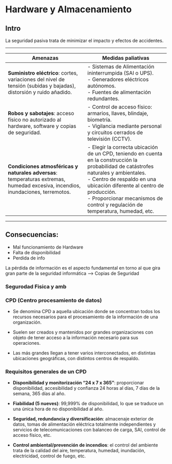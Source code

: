 # Hardware y Almacenamiento
## Intro
La seguridad pasiva trata de minimizar el impacto y efectos de accidentes.

-----
| Amenazas                                      | Medidas paliativas                                                                                                                |
|-----------------------------------------------|------------------------------------------------------------------------------------------------------------------------------------|
| **Suministro eléctrico**: cortes, variaciones del nivel de tensión (subidas y bajadas), distorsión y ruido añadido. | - Sistemas de Alimentación ininterrumpida (SAI o UPS).<br>- Generadores eléctricos autónomos.<br>- Fuentes de alimentación redundantes. |
| **Robos y sabotajes**: acceso físico no autorizado al hardware, software y copias de seguridad.  | - Control de acceso físico: armarios, llaves, blindaje, biometría.<br>- Vigilancia mediante personal y circuitos cerrados de televisión (CCTV). |
| **Condiciones atmosféricas y naturales adversas**: temperaturas extremas, humedad excesiva, incendios, inundaciones, terremotos. | - Elegir la correcta ubicación de un CPD, teniendo en cuenta en la construcción la probabilidad de catástrofes naturales y ambientales.<br>- Centro de respaldo en una ubicación diferente al centro de producción.<br>- Proporcionar mecanismos de control y regulación de temperatura, humedad, etc. |
----------------

## Consecuencias:
* Mal funcionamiento de Hardware
* Falta de disponibilidad
* Perdida de info

La pérdida de información es el aspecto
fundamental en torno al que gira gran parte de la
seguridad informática --> Copias de Seguridad

### Segurodad Fisica y amb


### CPD (Centro procesamiento de datos)
* Se denomina CPD a aquella ubicación donde se concentran todos los recursos necesarios para el procesamiento de la información de una organización.

* Suelen ser creados y mantenidos por grandes organizaciones con objeto de tener acceso a la información necesario para sus operaciones.

* Las más grandes llegan a tener varios  interconectados, en distintas ubicaciones geográficas,
con distintos centros de respaldo.

### Requisitos generales de un CPD

* **Disponibilidad y monitorización “24 x 7 x 365”**:
proporcionar disponibilidad, accesibilidad y confianza 24 horas al días, 7 días de la semana, 365 días al año.

* **Fiabilidad (5 nueves)**: 99,999% de disponibilidad, lo que se traduce un una única hora de no disponibilidad al año.

* **Seguridad, redundancia y diversificación**: almacenaje exterior de datos, tomas de alimentación eléctrica totalmente independientes y servicios de telecomunicaciones con balanceo de carga, SAI, control de acceso físico, etc.

* **Control ambiental/prevención de incendios**: el control del ambiente trata de la calidad del aire, temperatura, humedad, inundación, electricidad, control de fuego, etc.